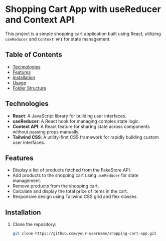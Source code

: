 # Shopping Cart App with useReducer and Context API

This project is a simple shopping cart application built using React, utilizing `useReducer` and `Context API` for state management.

## Table of Contents

- [Technologies](#technologies)
- [Features](#features)
- [Installation](#installation)
- [Usage](#usage)
- [Folder Structure](#folder-structure)

## Technologies

- **React**: A JavaScript library for building user interfaces.
- **useReducer**: A React hook for managing complex state logic.
- **Context API**: A React feature for sharing state across components without passing props manually.
- **Tailwind CSS**: A utility-first CSS framework for rapidly building custom user interfaces.

## Features

- Display a list of products fetched from the FakeStore API.
- Add products to the shopping cart using `useReducer` for state management.
- Remove products from the shopping cart.
- Calculate and display the total price of items in the cart.
- Responsive design using Tailwind CSS grid and flex classes.

## Installation

1. Clone the repository:

   ```bash
   git clone https://github.com/your-username/shopping-cart-app.git
